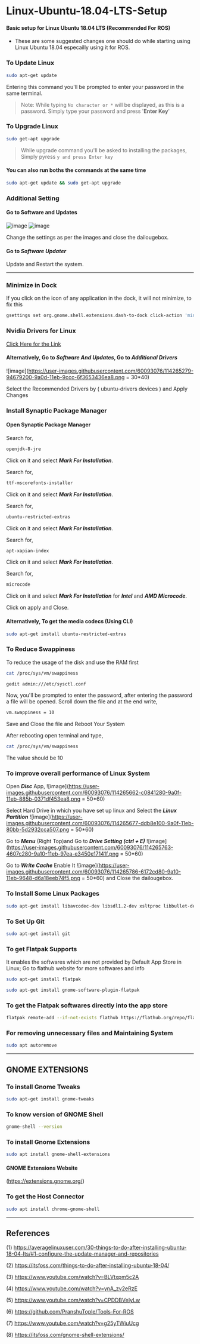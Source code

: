 # Linux-Ubuntu-18.04-LTS-Setup
#### Basic setup for Linux Ubuntu 18.04 LTS (Recommended For ROS)
- These are some suggested changes one should do while starting using Linux Ubuntu 18.04 especailly using it for ROS.

### To Update Linux
```sh
sudo apt-get update
```
Entering this command you'll be prompted to enter your password in the same terminal.

> Note: While typing `No character or *` will be displayed, as this is a password. 
Simply type your password and press '**Enter Key**'
 
### To Upgrade Linux
```sh
sudo get-apt upgrade
```
> While upgrade command you'll be asked to installing the packages, Simply pyress `y and press Enter key`

#### You can also run boths the commands at the same time 
```sh
sudo apt-get update && sudo get-apt upgrade
```

### Additional Setting
#### Go to Software and Updates 

![image](https://user-images.githubusercontent.com/60093076/114265099-93823080-9a0c-11eb-8662-58a47b86908b.png)
![image](https://user-images.githubusercontent.com/60093076/114265127-b6ace000-9a0c-11eb-94ee-ada4af14b0bb.png)

Change the settings as per the images and close the dailougebox.

#### Go to ***Software Updater***
Update and Restart the system.

--------------------------------------------------------------------------------------------------------------------------

### Minimize in Dock
If you click on the icon of any application in the dock, it will not minimize, to fix this 
```sh
gsettings set org.gnome.shell.extensions.dash-to-dock click-action 'minimize'
```

### Nvidia Drivers for Linux
[Click Here for the Link](https://www.nvidia.com/Download/driverResults.aspx/111596/en-us)

#### Alternatively, Go to **_Software And Updates_**, Go to **_Additional Drivers_**

![image](https://user-images.githubusercontent.com/60093076/114265279-94679200-9a0d-11eb-9ccc-6f3653436ea8.png  = 30*40)

Select the Recommended Drivers by ( ubuntu-drivers devices ) and Apply Changes

### Install Synaptic Package Manager

#### Open Synaptic Package Manager
Search for, 
```sh
openjdk-8-jre
```
Click on it and select **_Mark For Installation_**.

Search for,
```sh
ttf-mscorefonts-installer
```
Click on it and select **_Mark For Installation_**.

Search for,
```sh
ubuntu-restricted-extras
```
Click on it and select **_Mark For Installation_**.

Search for,
```sh
apt-xapian-index
```

Click on it and select **_Mark For Installation_**.

Search for,
```sh
microcode
```
Click on it and select **_Mark For Installation_** for **_Intel_** and **_AMD Microcode_**.

Click on apply and Close. 

#### Alternatively, To get the media codecs (Using CLI)
```sh
sudo apt-get install ubuntu-restricted-extras
```

### To Reduce Swappiness

To reduce the usage of the disk and use the RAM first

```sh
cat /proc/sys/vm/swappiness
```
```sh
gedit admin:///etc/sysctl.conf
```
Now, you'll be prompted to enter the password, after entering the password a file will be opened.
Scroll down the file and at the end write,
```sh
vm.swappiness = 10
```
Save and Close the file and Reboot Your System 

After rebooting open terminal and type,
```sh
cat /proc/sys/vm/swappiness 
```
The value should be 10

### To improve overall performance of Linux System

Open **_Disc_** App,
![image](https://user-images.githubusercontent.com/60093076/114265662-c0841280-9a0f-11eb-885b-0371df453ea8.png = 50*60)

Select Hard Drive in which you have set up linux and Select the **_Linux Partition_**
![image](https://user-images.githubusercontent.com/60093076/114265677-ddb8e100-9a0f-11eb-80bb-5d2932cca507.png = 50*60) 

Go to **_Menu_** (Right Top)and Go to **_Drive Setting (ctrl + E)_**
![image](https://user-images.githubusercontent.com/60093076/114265763-4607c280-9a10-11eb-97ea-e3450e17141f.png = 50*60)

Go to **_Write Cache_**
Enable It 
![image](https://user-images.githubusercontent.com/60093076/114265786-6172cd80-9a10-11eb-9648-d6a18eeb74f5.png = 50*60)
and Close the dailougebox.

### To Install Some Linux Packages
```sh
sudo apt-get install libavcodec-dev libsdl1.2-dev xsltproc libbullet-dev libsdl1.2-dev libgoogle-glog-dev protobuf-compiler python-wstool
```

### To Set Up Git
```sh
sudo apt-get install git
```

### To get Flatpak Supports 
It enables the softwares which are not provided by Default App Store in Linux; Go to flathub website for more softwares and info
```sh
sudo apt-get install flatpak
```
```sh
sudo apt-get install gnome-software-plugin-flatpak
```

### To get the Flatpak softwares directly into the app store 
```sh
flatpak remote-add --if-not-exists flathub https://flathub.org/repo/flathub.flatpakrepo
```

### For removing unnecessary files and Maintaining System
```sh
sudo apt autoremove
```

--------------------------------------------------------------------------------------------------------------------------

## GNOME EXTENSIONS

### To install Gnome Tweaks
```sh
sudo apt-get install gnome-tweaks
```

### To know version of GNOME Shell
```sh
gnome-shell --version
````

### To install Gnome Extensions 
```sh
sudo apt install gnome-shell-extensions
```

#### GNOME Extensions Website
(https://extensions.gnome.org/)

### To get the Host Connector
```sh
sudo apt install chrome-gnome-shell
```
------------------------------------------------------------------------------------------------------------------------------------------------------------------

## References

(1) https://averagelinuxuser.com/30-things-to-do-after-installing-ubuntu-18-04-lts/#1-configure-the-update-manager-and-repositories

(2) https://itsfoss.com/things-to-do-after-installing-ubuntu-18-04/

(3) https://www.youtube.com/watch?v=BLVtxpm5c2A

(4) https://www.youtube.com/watch?v=ynA_zv2eRzE 

(5) https://www.youtube.com/watch?v=CPDDBVeIyLw

(6) https://github.com/PranshuTople/Tools-For-ROS

(7) https://www.youtube.com/watch?v=g25yTWiuUcg

(8) https://itsfoss.com/gnome-shell-extensions/
